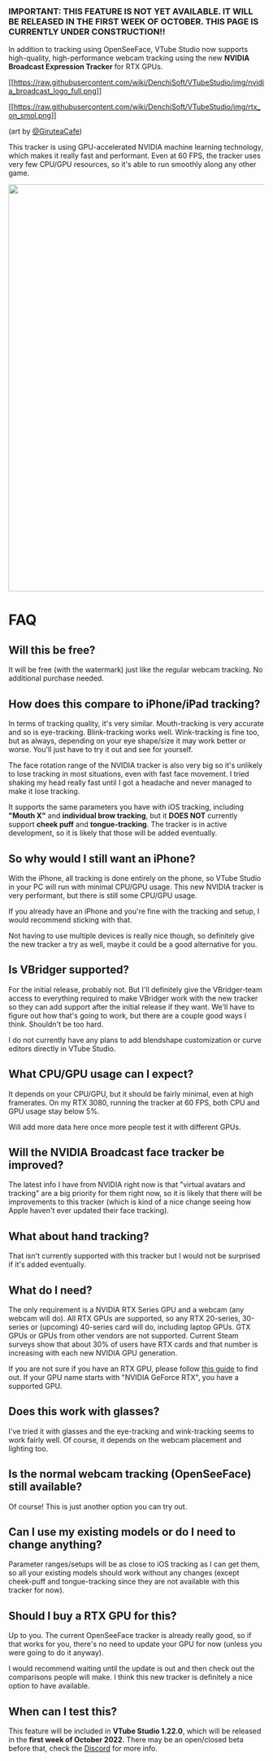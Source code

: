 ### IMPORTANT: THIS FEATURE IS NOT YET AVAILABLE. IT WILL BE RELEASED IN THE FIRST WEEK OF OCTOBER. THIS PAGE IS CURRENTLY UNDER CONSTRUCTION!!


In addition to tracking using OpenSeeFace, VTube Studio now supports high-quality, high-performance webcam tracking using the new **NVIDIA Broadcast Expression Tracker** for RTX GPUs.

[[https://raw.githubusercontent.com/wiki/DenchiSoft/VTubeStudio/img/nvidia_broadcast_logo_full.png]]

[[https://raw.githubusercontent.com/wiki/DenchiSoft/VTubeStudio/img/rtx_on_smol.png]]

(art by [@GiruteaCafe](https://twitter.com/GiruteaCafe))

This tracker is using GPU-accelerated NVIDIA machine learning technology, which makes it really fast and performant. Even at 60 FPS, the tracker uses very few CPU/GPU resources, so it's able to run smoothly along any other game.

<img src="https://raw.githubusercontent.com/wiki/DenchiSoft/VTubeStudio/img/nvidia_tracker_example.gif" width="800" /> 

# FAQ

## Will this be free?

It will be free (with the watermark) just like the regular webcam tracking. No additional purchase needed.

## How does this compare to iPhone/iPad tracking?

In terms of tracking quality, it's very similar. Mouth-tracking is very accurate and so is eye-tracking. Blink-tracking works well. Wink-tracking is fine too, but as always, depending on your eye shape/size it may work better or worse. You'll just have to try it out and see for yourself.

The face rotation range of the NVIDIA tracker is also very big so it's unlikely to lose tracking in most situations, even with fast face movement. I tried shaking my head really fast until I got a headache and never managed to make it lose tracking.

It supports the same parameters you have with iOS tracking, including **"Mouth X"** and **individual brow tracking**, but it **DOES NOT** currently support **cheek puff** and **tongue-tracking**. The tracker is in active development, so it is likely that those will be added eventually.

## So why would I still want an iPhone?

With the iPhone, all tracking is done entirely on the phone, so VTube Studio in your PC will run with minimal CPU/GPU usage. This new NVIDIA tracker is very performant, but there is still some CPU/GPU usage.

If you already have an iPhone and you're fine with the tracking and setup, I would recommend sticking with that.

Not having to use multiple devices is really nice though, so definitely give the new tracker a try as well, maybe it could be a good alternative for you.

## Is VBridger supported?

For the initial release, probably not. But I'll definitely give the VBridger-team access to everything required to make VBridger work with the new tracker so they can add support after the initial release if they want. We'll have to figure out how that's going to work, but there are a couple good ways I think. Shouldn't be too hard.

I do not currently have any plans to add blendshape customization or curve editors directly in VTube Studio.

## What CPU/GPU usage can I expect?

It depends on your CPU/GPU, but it should be fairly minimal, even at high framerates. On my RTX 3080, running the tracker at 60 FPS, both CPU and GPU usage stay below 5%.

Will add more data here once more people test it with different GPUs.

## Will the NVIDIA Broadcast face tracker be improved?

The latest info I have from NVIDIA right now is that "virtual avatars and tracking" are a big priority for them right now, so it is likely that there will be improvements to this tracker (which is kind of a nice change seeing how Apple haven't ever updated their face tracking).

## What about hand tracking?

That isn't currently supported with this tracker but I would not be surprised if it's added eventually.

## What do I need?

The only requirement is a NVIDIA RTX Series GPU and a webcam (any webcam will do). All RTX GPUs are supported, so any RTX 20-series, 30-series or (upcoming) 40-series card will do, including laptop GPUs. GTX GPUs or GPUs from other vendors are not supported. Current Steam surveys show that about 30% of users have RTX cards and that number is increasing with each new NVIDIA GPU generation.

If you are not sure if you have an RTX GPU, please follow [this guide](https://www.tomsguide.com/how-to/what-graphics-card-do-i-have) to find out. If your GPU name starts with "NVIDIA GeForce RTX", you have a supported GPU.

## Does this work with glasses?

I've tried it with glasses and the eye-tracking and wink-tracking seems to work fairly well. Of course, it depends on the webcam placement and lighting too.

## Is the normal webcam tracking (OpenSeeFace) still available?

Of course! This is just another option you can try out.

## Can I use my existing models or do I need to change anything?

Parameter ranges/setups will be as close to iOS tracking as I can get them, so all your existing models should work without any changes (except cheek-puff and tongue-tracking since they are not available with this tracker for now).

## Should I buy a RTX GPU for this?

Up to you. The current OpenSeeFace tracker is already really good, so if that works for you, there's no need to update your GPU for now (unless you were going to do it anyway).

I would recommend waiting until the update is out and then check out the comparisons people will make. I think this new tracker is definitely a nice option to have available.

## When can I test this?

This feature will be included in **VTube Studio 1.22.0**, which will be released in the **first week of October 2022**. There may be an open/closed beta before that, check the [Discord](https://discord.gg/VTubeStudio) for more info.





